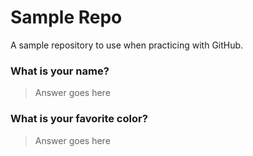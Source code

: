 # Sample Repo

A sample repository to use when practicing with GitHub.

### What is your name?

> Answer goes here


### What is your favorite color?

> Answer goes here